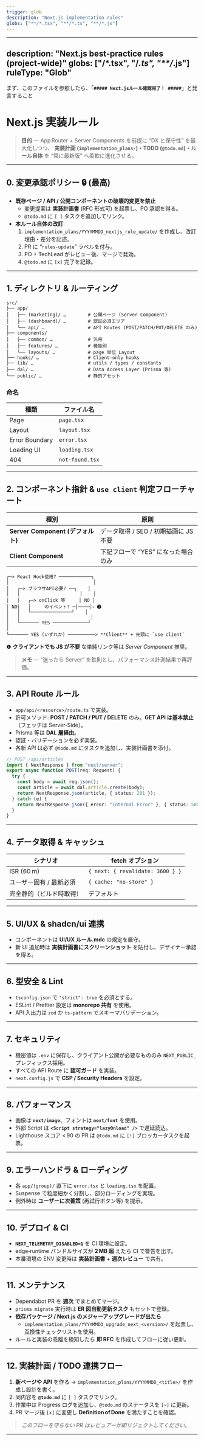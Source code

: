 ```yaml
---
trigger: glob
description: "Next.js implementation rules"
globs: ["**/*.tsx", "**/*.ts", "**/*.js"]
---
```


---
description: "Next.js best‑practice rules (project‑wide)"
globs: ["**/*.tsx", "**/*.ts", "**/*.js"]
ruleType: "Glob"
---

まず、このファイルを参照したら、「**`##### Next.jsルール確認完了！ #####`**」と発言すること

# Next.js 実装ルール

> **目的** — App Router + Server Components を前提に “DX と保守性” を最大化しつつ、
> **実装計画 (`implementation_plans/`)・TODO (`@todo.md`)・ルール自体** を “常に最新版” へ柔軟に進化させる。

---

## 0. 変更承認ポリシー 🔒 (最高)

- **既存ページ / API / 公開コンポーネントの破壊的変更を禁止**
  - 変更提案は **実装計画書** (RFC 形式可) を起票し、PO 承認を得る。
  - `@todo.md` に `[ ]` タスクを追加してリンク。
- **本ルール自体の改訂**
  1. `implementation_plans/YYYYMMDD_nextjs_rule_update/` を作成し、改訂理由・差分を記述。
  2. PR に “`rules-update`” ラベルを付与。
  3. PO + TechLead がレビュー後、マージで発効。
  4. `@todo.md` に `[x]` 完了を記録。

---

## 1. ディレクトリ & ルーティング

```
src/
├── app/
│   ├── (marketing)/ …        # 公開ページ (Server Component)
│   ├── (dashboard)/ …        # 認証必須エリア
│   └── api/ …                # API Routes (POST/PATCH/PUT/DELETE のみ)
├── components/
│   ├── common/ …             # 汎用
│   ├── features/ …           # 機能別
│   └── layouts/ …            # page 単位 Layout
├── hooks/ …                  # Client‑only hooks
├── lib/ …                    # utils / types / constants
├── dal/ …                    # Data Access Layer (Prisma 等)
└── public/ …                 # 静的アセット
```

### 命名

| 種類 | ファイル名 |
|------|------------|
| Page | `page.tsx` |
| Layout | `layout.tsx` |
| Error Boundary | `error.tsx` |
| Loading UI | `loading.tsx` |
| 404 | `not-found.tsx` |

---

## 2. コンポーネント指針 & **`use client` 判定フローチャート**

| 種別 | 原則 |
|------|------|
| **Server Component (デフォルト)** | データ取得 / SEO / 初期描画に JS 不要 |
| **Client Component** | 下記フローで “YES” になった場合のみ |

```
┌─> React Hook使用? ────────────┐
│                               │
│   ┌─> ブラウザAPI必要? ──┐    │
│   │                      │    │
│   │   ┌─> onClick 等     │ NO │
│ NO┤   │     のイベント? ─┤────┤→ ❶
│   │   └───────────────┘    │
│   │                          │
│   └─────── YES ─────────────┘
│
└─────── YES (いずれか) ──────────> **Client** + 先頭に `use client`
```

❶ **クライアントでも JS が不要** な単純リンク等は *Server Component* 推奨。

> **メモ** — “迷ったら Server” を鉄則とし、パフォーマンス計測結果で再評価。

---

## 3. API Route ルール

- `app/api/<resource>/route.ts` で実装。
- 許可メソッド: **POST / PATCH / PUT / DELETE** のみ。**GET API は基本禁止**（フェッチは Server‑Side）。
- Prisma 等は **DAL 層経由**。
- 認証・バリデーションを必ず実装。
- 各新 API は必ず `@todo.md` にタスクを追加し、実装計画書を添付。

```ts
// POST /api/articles
import { NextResponse } from "next/server";
export async function POST(req: Request) {
  try {
    const body = await req.json();
    const article = await dal.article.create(body);
    return NextResponse.json(article, { status: 201 });
  } catch (e) {
    return NextResponse.json({ error: "Internal Error" }, { status: 500 });
  }
}
```

---

## 4. データ取得 & キャッシュ

| シナリオ                       | fetch オプション                            |
|--------------------------------|---------------------------------------------|
| ISR (60 m)                     | `{ next: { revalidate: 3600 } }`            |
| ユーザー固有 / 最新必須        | `{ cache: "no-store" }`                     |
| 完全静的（ビルド時取得）       | デフォルト                                  |

---

## 5. UI/UX & shadcn/ui 連携

- コンポーネントは **UI/UX ルール.mdc** の規定を厳守。
- 新 UI 追加時は **実装計画書にスクリーンショット** を貼付し、デザイナー承認を得る。

---

## 6. 型安全 & Lint

- `tsconfig.json` で `"strict": true` を必須とする。
- ESLint / Prettier 設定は **monorepo 共有** を使用。
- API 入出力は `zod` か `ts-pattern` でスキーマバリデーション。

---

## 7. セキュリティ

- 機密値は `.env` に保存し、クライアント公開が必要なもののみ `NEXT_PUBLIC_` プレフィックス採用。
- すべての API Route に **認可ガード** を実装。
- `next.config.js` で **CSP / Security Headers** を設定。

---

## 8. パフォーマンス

- 画像は **`next/image`**、フォントは **`next/font`** を使用。
- 外部 Script は **`<Script strategy="lazyOnload" />`** で遅延読込。
- Lighthouse スコア < 90 の PR は `@todo.md` に `[!]` ブロッカータスクを起票。

---

## 9. エラーハンドラ & ローディング

- 各 `app/(group)/` 直下に `error.tsx` と `loading.tsx` を配置。
- Suspense で粒度細かく分割し、部分ローディングを実現。
- 例外時は **ユーザーに次善策** (再試行ボタン等) を提示。

---

## 10. デプロイ & CI

- **`NEXT_TELEMETRY_DISABLED=1`** を CI 環境に設定。
- edge‑runtime バンドルサイズが **2 MB 超** えたら CI で警告を出す。
- 本番環境の ENV 変更時は **実装計画書** + **週次レビュー** で共有。

---

## 11. メンテナンス

- Dependabot PR を **週次** でまとめてマージ。
- `prisma migrate` 実行時は **ER 図自動更新タスク** もセットで登録。
- **依存パッケージ / Next.js のメジャーアップグレードが出たら**
  - `implementation_plans/YYYYMMDD_upgrade_next_<version>/` を起票し、互換性チェックリストを使用。
- ルールと実装の乖離を検知したら **即 RFC** を作成してフローに従い更新。

---

## 12. 実装計画 / TODO 連携フロー

1. **新ページや API** を作る → `implementation_plans/YYYYMMDD_<title>/` を作成し設計を書く。
2. 同内容を **`@todo.md`** に `[ ]` タスクでリンク。
3. 作業中は Progress ログを追加し、`@todo.md` のステータスを `[~]` に更新。
4. PR マージ後 `[x]` に変更し **Definition of Done** を満たすことを確認。

> *このフローを守らない PR はレビュアーが即リジェクトしてください。*

---
